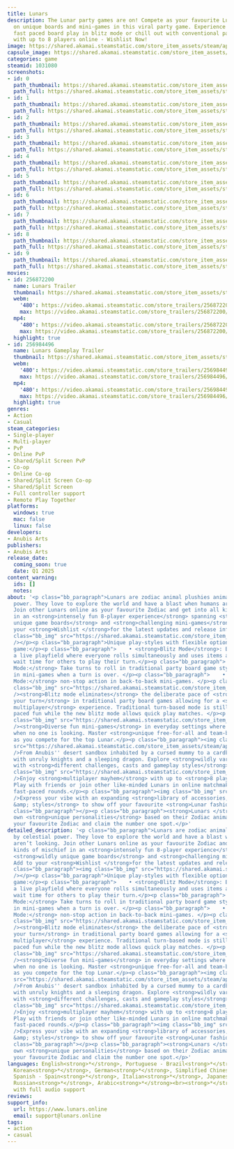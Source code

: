 ```yaml
---
title: Lunars
description: The Lunar party games are on! Compete as your favourite Lunar Zodiac
  on unique boards and mini-games in this viral party game. Experience game-changing
  fast paced board play in blitz mode or chill out with conventional party game style
  with up to 8 players online - Wishlist Now!
image: https://shared.akamai.steamstatic.com/store_item_assets/steam/apps/1031080/header.jpg?t=1730382221
capsule_image: https://shared.akamai.steamstatic.com/store_item_assets/steam/apps/1031080/capsule_231x87.jpg?t=1730382221
categories: game
steamid: 1031080
screenshots:
- id: 0
  path_thumbnail: https://shared.akamai.steamstatic.com/store_item_assets/steam/apps/1031080/ss_26db368745bacb0cdf46755d9df920c2cc741627.600x338.jpg?t=1730382221
  path_full: https://shared.akamai.steamstatic.com/store_item_assets/steam/apps/1031080/ss_26db368745bacb0cdf46755d9df920c2cc741627.1920x1080.jpg?t=1730382221
- id: 1
  path_thumbnail: https://shared.akamai.steamstatic.com/store_item_assets/steam/apps/1031080/ss_bea940e1ab373f41e9db78ff53b0a6bd45eb8dfa.600x338.jpg?t=1730382221
  path_full: https://shared.akamai.steamstatic.com/store_item_assets/steam/apps/1031080/ss_bea940e1ab373f41e9db78ff53b0a6bd45eb8dfa.1920x1080.jpg?t=1730382221
- id: 2
  path_thumbnail: https://shared.akamai.steamstatic.com/store_item_assets/steam/apps/1031080/ss_2c0c1772a2e2d2da2c8def3736ee0f7144a317b3.600x338.jpg?t=1730382221
  path_full: https://shared.akamai.steamstatic.com/store_item_assets/steam/apps/1031080/ss_2c0c1772a2e2d2da2c8def3736ee0f7144a317b3.1920x1080.jpg?t=1730382221
- id: 3
  path_thumbnail: https://shared.akamai.steamstatic.com/store_item_assets/steam/apps/1031080/ss_9a2eb76dbe134ecdf8721a65dd31745cb1c89c4e.600x338.jpg?t=1730382221
  path_full: https://shared.akamai.steamstatic.com/store_item_assets/steam/apps/1031080/ss_9a2eb76dbe134ecdf8721a65dd31745cb1c89c4e.1920x1080.jpg?t=1730382221
- id: 4
  path_thumbnail: https://shared.akamai.steamstatic.com/store_item_assets/steam/apps/1031080/ss_8f5b7330133847eab6351b1a0ec980d3753274b0.600x338.jpg?t=1730382221
  path_full: https://shared.akamai.steamstatic.com/store_item_assets/steam/apps/1031080/ss_8f5b7330133847eab6351b1a0ec980d3753274b0.1920x1080.jpg?t=1730382221
- id: 5
  path_thumbnail: https://shared.akamai.steamstatic.com/store_item_assets/steam/apps/1031080/ss_cc9449c7ac5800f5683f5c62a0f6f64412ebbe47.600x338.jpg?t=1730382221
  path_full: https://shared.akamai.steamstatic.com/store_item_assets/steam/apps/1031080/ss_cc9449c7ac5800f5683f5c62a0f6f64412ebbe47.1920x1080.jpg?t=1730382221
- id: 6
  path_thumbnail: https://shared.akamai.steamstatic.com/store_item_assets/steam/apps/1031080/ss_636a7847e348226096ec09a564600facb1ea64b6.600x338.jpg?t=1730382221
  path_full: https://shared.akamai.steamstatic.com/store_item_assets/steam/apps/1031080/ss_636a7847e348226096ec09a564600facb1ea64b6.1920x1080.jpg?t=1730382221
- id: 7
  path_thumbnail: https://shared.akamai.steamstatic.com/store_item_assets/steam/apps/1031080/ss_29adcaef464478faf64cd989c3210fa3e206e030.600x338.jpg?t=1730382221
  path_full: https://shared.akamai.steamstatic.com/store_item_assets/steam/apps/1031080/ss_29adcaef464478faf64cd989c3210fa3e206e030.1920x1080.jpg?t=1730382221
- id: 8
  path_thumbnail: https://shared.akamai.steamstatic.com/store_item_assets/steam/apps/1031080/ss_65a4987b109767a6c541fa57612568d0a1d20fd0.600x338.jpg?t=1730382221
  path_full: https://shared.akamai.steamstatic.com/store_item_assets/steam/apps/1031080/ss_65a4987b109767a6c541fa57612568d0a1d20fd0.1920x1080.jpg?t=1730382221
- id: 9
  path_thumbnail: https://shared.akamai.steamstatic.com/store_item_assets/steam/apps/1031080/ss_7f217c6c0ec95bbef21c48811500af29c5e7cdb3.600x338.jpg?t=1730382221
  path_full: https://shared.akamai.steamstatic.com/store_item_assets/steam/apps/1031080/ss_7f217c6c0ec95bbef21c48811500af29c5e7cdb3.1920x1080.jpg?t=1730382221
movies:
- id: 256872200
  name: Lunars Trailer
  thumbnail: https://shared.akamai.steamstatic.com/store_item_assets/steam/apps/256872200/movie.293x165.jpg?t=1644043080
  webm:
    '480': https://video.akamai.steamstatic.com/store_trailers/256872200/movie480_vp9.webm?t=1644043080
    max: https://video.akamai.steamstatic.com/store_trailers/256872200/movie_max_vp9.webm?t=1644043080
  mp4:
    '480': https://video.akamai.steamstatic.com/store_trailers/256872200/movie480.mp4?t=1644043080
    max: https://video.akamai.steamstatic.com/store_trailers/256872200/movie_max.mp4?t=1644043080
  highlight: true
- id: 256984496
  name: Lunars Gameplay Trailer
  thumbnail: https://shared.akamai.steamstatic.com/store_item_assets/steam/apps/256984496/movie.293x165.jpg?t=1700834428
  webm:
    '480': https://video.akamai.steamstatic.com/store_trailers/256984496/movie480_vp9.webm?t=1700834428
    max: https://video.akamai.steamstatic.com/store_trailers/256984496/movie_max_vp9.webm?t=1700834428
  mp4:
    '480': https://video.akamai.steamstatic.com/store_trailers/256984496/movie480.mp4?t=1700834428
    max: https://video.akamai.steamstatic.com/store_trailers/256984496/movie_max.mp4?t=1700834428
  highlight: true
genres:
- Action
- Casual
steam_categories:
- Single-player
- Multi-player
- PvP
- Online PvP
- Shared/Split Screen PvP
- Co-op
- Online Co-op
- Shared/Split Screen Co-op
- Shared/Split Screen
- Full controller support
- Remote Play Together
platforms:
  windows: true
  mac: false
  linux: false
developers:
- Anubis Arts
publishers:
- Anubis Arts
release_date:
  coming_soon: true
  date: Q1 2025
content_warning:
  ids: []
  notes:
about: '<p class="bb_paragraph">Lunars are zodiac animal plushies animated by celestial
  power. They love to explore the world and have a blast when humans aren’t looking.
  Join other Lunars online as your favourite Zodiac and get into all kinds of mischief
  in an <strong>intensely fun 8-player experience</strong> spanning <strong>wildly
  unique game boards</strong> and <strong>challenging mini-games</strong>. Add to
  your <strong>Wishlist </strong>for the latest updates and release info.</p><p class="bb_paragraph"><img
  class="bb_img" src="https://shared.akamai.steamstatic.com/store_item_assets/steam/apps/1031080/extras/Characters.gif?t=1730382221"
  /></p><p class="bb_paragraph">Unique play-styles with flexible options to play the
  game:</p><p class="bb_paragraph">    • <strong>Blitz Mode</strong>: Board becomes
  a live playfield where everyone rolls simultaneously and uses items at will. No
  wait time for others to play their turn.</p><p class="bb_paragraph">    • <strong>Conventional
  Mode:</strong> Take turns to roll in traditional party board game style and compete
  in mini-games when a turn is over. </p><p class="bb_paragraph">    • <strong>Mini-Games
  Mode:</strong> non-stop action in back-to-back mini-games. </p><p class="bb_paragraph"><img
  class="bb_img" src="https://shared.akamai.steamstatic.com/store_item_assets/steam/apps/1031080/extras/New_Boards.gif?t=1730382221"
  /><strong>Blitz mode eliminates</strong> the deliberate pace of <strong>waiting
  your turn</strong> in traditional party board games allowing for a <strong>fast-paced
  multiplayer</strong> experience. Traditional turn-based mode is still here for old-school
  paced fun while the new blitz mode allows quick play matches. </p><p class="bb_paragraph"><img
  class="bb_img" src="https://shared.akamai.steamstatic.com/store_item_assets/steam/apps/1031080/extras/MiniGames.gif?t=1730382221"
  /><strong>Diverse fun mini-games</strong> in everyday settings where Lunars party
  when no one is looking. Master <strong>unique free-for-all and team-based mini-games</strong>
  as you compete for the top Lunar.</p><p class="bb_paragraph"><img class="bb_img"
  src="https://shared.akamai.steamstatic.com/store_item_assets/steam/apps/1031080/extras/Board2.gif?t=1730382221"
  />From Anubis'' desert sandbox inhabited by a cursed mummy to a cardboard kingdom
  with unruly knights and a sleeping dragon. Explore <strong>wildly varied board locations</strong>
  with <strong>different challenges, casts and gameplay styles</strong>.</p><p class="bb_paragraph"><img
  class="bb_img" src="https://shared.akamai.steamstatic.com/store_item_assets/steam/apps/1031080/extras/8Players.gif?t=1730382221"
  />Enjoy <strong>multiplayer mayhem</strong> with up to <strong>8 players online</strong>.
  Play with friends or join other like-minded Lunars in online matchmaking for fun
  fast-paced rounds.</p><p class="bb_paragraph"><img class="bb_img" src="https://shared.akamai.steamstatic.com/store_item_assets/steam/apps/1031080/extras/Outfits.gif?t=1730382221"
  />Express your vibe with an expanding <strong>library of accessories, outfits, pets
  &amp; styles</strong> to show off your favourite <strong>Lunar fashion</strong>.</p><p
  class="bb_paragraph"></p><p class="bb_paragraph"><strong>Lunars </strong>have their
  own <strong>unique personalities</strong> based on their Zodiac animal. Play with
  your favourite Zodiac and claim the number one spot.</p>'
detailed_description: '<p class="bb_paragraph">Lunars are zodiac animal plushies animated
  by celestial power. They love to explore the world and have a blast when humans
  aren’t looking. Join other Lunars online as your favourite Zodiac and get into all
  kinds of mischief in an <strong>intensely fun 8-player experience</strong> spanning
  <strong>wildly unique game boards</strong> and <strong>challenging mini-games</strong>.
  Add to your <strong>Wishlist </strong>for the latest updates and release info.</p><p
  class="bb_paragraph"><img class="bb_img" src="https://shared.akamai.steamstatic.com/store_item_assets/steam/apps/1031080/extras/Characters.gif?t=1730382221"
  /></p><p class="bb_paragraph">Unique play-styles with flexible options to play the
  game:</p><p class="bb_paragraph">    • <strong>Blitz Mode</strong>: Board becomes
  a live playfield where everyone rolls simultaneously and uses items at will. No
  wait time for others to play their turn.</p><p class="bb_paragraph">    • <strong>Conventional
  Mode:</strong> Take turns to roll in traditional party board game style and compete
  in mini-games when a turn is over. </p><p class="bb_paragraph">    • <strong>Mini-Games
  Mode:</strong> non-stop action in back-to-back mini-games. </p><p class="bb_paragraph"><img
  class="bb_img" src="https://shared.akamai.steamstatic.com/store_item_assets/steam/apps/1031080/extras/New_Boards.gif?t=1730382221"
  /><strong>Blitz mode eliminates</strong> the deliberate pace of <strong>waiting
  your turn</strong> in traditional party board games allowing for a <strong>fast-paced
  multiplayer</strong> experience. Traditional turn-based mode is still here for old-school
  paced fun while the new blitz mode allows quick play matches. </p><p class="bb_paragraph"><img
  class="bb_img" src="https://shared.akamai.steamstatic.com/store_item_assets/steam/apps/1031080/extras/MiniGames.gif?t=1730382221"
  /><strong>Diverse fun mini-games</strong> in everyday settings where Lunars party
  when no one is looking. Master <strong>unique free-for-all and team-based mini-games</strong>
  as you compete for the top Lunar.</p><p class="bb_paragraph"><img class="bb_img"
  src="https://shared.akamai.steamstatic.com/store_item_assets/steam/apps/1031080/extras/Board2.gif?t=1730382221"
  />From Anubis'' desert sandbox inhabited by a cursed mummy to a cardboard kingdom
  with unruly knights and a sleeping dragon. Explore <strong>wildly varied board locations</strong>
  with <strong>different challenges, casts and gameplay styles</strong>.</p><p class="bb_paragraph"><img
  class="bb_img" src="https://shared.akamai.steamstatic.com/store_item_assets/steam/apps/1031080/extras/8Players.gif?t=1730382221"
  />Enjoy <strong>multiplayer mayhem</strong> with up to <strong>8 players online</strong>.
  Play with friends or join other like-minded Lunars in online matchmaking for fun
  fast-paced rounds.</p><p class="bb_paragraph"><img class="bb_img" src="https://shared.akamai.steamstatic.com/store_item_assets/steam/apps/1031080/extras/Outfits.gif?t=1730382221"
  />Express your vibe with an expanding <strong>library of accessories, outfits, pets
  &amp; styles</strong> to show off your favourite <strong>Lunar fashion</strong>.</p><p
  class="bb_paragraph"></p><p class="bb_paragraph"><strong>Lunars </strong>have their
  own <strong>unique personalities</strong> based on their Zodiac animal. Play with
  your favourite Zodiac and claim the number one spot.</p>'
languages: English<strong>*</strong>, Portuguese - Brazil<strong>*</strong>, French<strong>*</strong>,
  Korean<strong>*</strong>, German<strong>*</strong>, Simplified Chinese<strong>*</strong>,
  Spanish - Spain<strong>*</strong>, Italian<strong>*</strong>, Japanese<strong>*</strong>,
  Russian<strong>*</strong>, Arabic<strong>*</strong><br><strong>*</strong>languages
  with full audio support
reviews:
support_info:
  url: https://www.lunars.online
  email: support@lunars.online
tags:
- action
- casual
---
```

